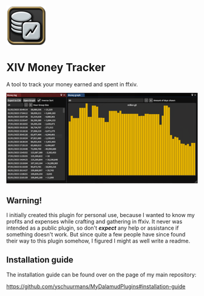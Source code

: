 ![](res/icon.png)
# XIV Money Tracker 
A tool to track your money earned and spent in ffxiv.

![](res/images/image1.png)

## Warning!
I initially created this plugin for personal use, because I wanted to know my profits and expenses while crafting and gathering in ffxiv. It never was intended as a public plugin, so don't _**expect**_ any help or assistance if something doesn't work. But since quite a few people have since found their way to this plugin somehow, I figured I might as well write a readme.

## Installation guide
The installation guide can be found over on the page of my main repository:

https://github.com/yschuurmans/MyDalamudPlugins#installation-guide
